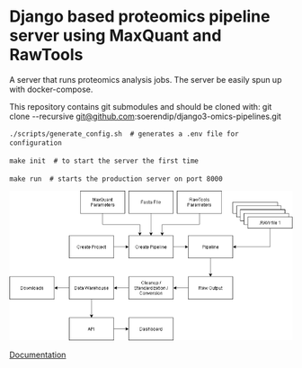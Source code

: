 # Django based proteomics pipeline server using MaxQuant and RawTools

A server that runs proteomics analysis jobs. 
The server be easily spun up with docker-compose.

This repository contains git submodules and should be cloned with:
    git clone --recursive git@github.com:soerendip/django3-omics-pipelines.git

    ./scripts/generate_config.sh  # generates a .env file for configuration

    make init  # to start the server the first time

    make run  # starts the production server on port 8000


![](./docs/img/workflow.png 'Pipeline Workflow')


[Documentation](https://soerendip.github.io/django3-omics-pipelines/)